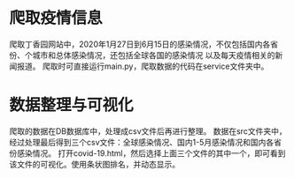 ﻿# 爬取疫情信息
爬取丁香园网站中，2020年1月27日到6月15日的感染情况，不仅包括国内各省份、个城市和总体感染情况，还包括全球各国的感染情况
以及每天疫情相关的新闻报道。
  爬取时可直接运行main.py，爬取数据的代码在service文件夹中。
# 数据整理与可视化
爬取的数据在DB数据库中，处理成csv文件后再进行整理。
  数据在src文件夹中，经过处理最后得到三个csv文件：全球感染情况、国内1-5月感染情况和国内各省份感染情况。
  打开covid-19.html，然后选择上面三个文件的其中一个，即可看到该文件的可视化。使用条状图排名，并动态显示。